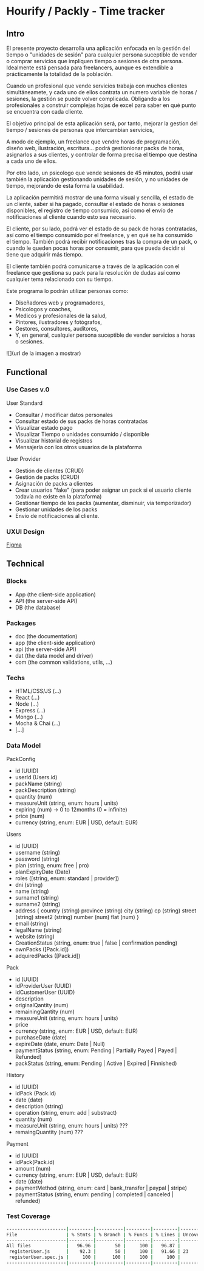 # Hourify / Packly - Time tracker

## Intro

El presente proyecto desarrolla una aplicación enfocada en la gestión del tiempo o "unidades de sesión" para cualquier persona suceptible de vender o comprar servicios que impliquen tiempo o sesiones de otra persona. Idealmente está pensada para freelancers, aunque es extendible a prácticamente la totalidad de la población. 

Cuando un profesional que vende servicios trabaja con muchos clientes simultáneamete, y cada uno de ellos contrata un numero variable de horas / sesiones, la gestión se puede volver complicada. Obligando a los profesionales a construir complejas hojas de excel para saber en qué punto se encuentra con cada cliente. 

El objetivo principal de esta aplicación será, por tanto, mejorar la gestion del tiempo / sesiones  de personas que intercambian servicios,

A modo de ejemplo, un freelance que vendre horas de programación, diseño web, ilustración, escritura... podrá gestionionar packs de horas, asignarlos a sus clientes, y controlar de forma precisa el tiempo que destina a cada uno de ellos. 

Por otro lado, un psicologo que vende sesiones de 45 minutos, podrá usar también la aplicación gestionando unidades de sesión, y no unidades de tiempo, mejorando de esta forma la usabilidad. 

La aplicación permitirá mostrar de una forma visual y sencilla, el estado de un cliente, saber si ha pagado, consultar el estado de horas o sesiones disponibles, el registro de tiempo consumido, así como el envío de notificaciones al cliente cuando esto sea necesario. 

El cliente, por su lado, podrá ver el estado de su pack de horas contratadas, así como el tiempo consumido por el freelance, y en qué se ha consumido el tiempo. También podrá recibir notificaciones tras la compra de un pack, o cuando le queden pocas horas por consumir, para que pueda decidir si tiene que adquirir más tiempo. 

El cliente también podrá comunicarse a través de la aplicación con el freelance que gestiona su pack para la resolución de dudas así como cualquier tema relacionado con su tiempo. 

Este programa lo podrán utilizar personas como: 
- Diseñadores web y programadores,
- Psicologos y coaches, 
- Medicos y profesionales de la salud, 
- Pintores, ilustradores y fotógrafos, 
- Gestores, consultores, auditores,
- Y, en general, cualquier persona suceptible de vender servicios a horas o sesiones.


![](url de la imagen a mostrar)

## Functional

### Use Cases v.0

User Standard
- Consultar / modificar datos personales
- Consultar estado de sus packs de horas contratadas
- Visualizar estado pago
- Visualizar Tiempo o unidades consumido / disponible
- Visualizar historial de registros
- Mensajería con los otros usuarios de la plataforma

User Provider
- Gestión de clientes (CRUD)
- Gestión de packs (CRUD)
- Asignación de packs a clientes
- Crear usuarios "fake" (para poder asignar un pack si el usuario cliente todavía no existe en la plataforma)
- Gestionar tiempo de los packs (aumentar, disminuir, via temporizador)
- Gestionar unidades de los packs
- Envio de notificaciones al cliente.   

### UXUI Design

[Figma](https://figma.com)

## Technical

### Blocks

- App (the client-side application)
- API (the server-side API)
- DB (the database)

### Packages

- doc (the documentation)
- app (the client-side application)
- api (the server-side API)
- dat (the data model and driver)
- com (the common validations, utils, ...)

### Techs

- HTML/CSS/JS (...)
- React (...)
- Node (...)
- Express (...)
- Mongo (...)
- Mocha & Chai (...)
- [...]

### Data Model

PackConfig
- id (UUID)
- userId (Users.id)
- packName (string)
- packDescription (string)
- quantity (num)
- measureUnit (string, enum: hours | units)
- expiring (num) -> 0 to 12months (0 = infinite)
- price (num)
- currency (string, enum: EUR | USD, default: EUR)


Users
- id (UUID)
- username (string)
- password (string)
- plan (string, enum: free | pro)
- planExpiryDate (Date)
- roles ([string, enum: standard | provider])
- dni (string)
- name (string)
- surname1 (string)
- surname2 (string)
- address {
    country (string)
    province (string)
    city (string)
    cp (string)
    street (string)
    street2 (string)
    number (num)
    flat (num)
}
- email (string)
- legalName (string)
- website (string)
- CreationStatus (string, enum: true | false | confirmation pending)
- ownPacks ([Pack.id])
- adquiredPacks ([Pack.id])


Pack
- id (UUID)
- idProviderUser (UUID)
- idCustomerUser (UUID)
- description
- originalQantity (num)
- remainingQantity (num)
- measureUnit (string, enum: hours | units)
- price
- currency (string, enum: EUR | USD, default: EUR)
- purchaseDate (date)
- expireDate (date, enum: Date | Null)
- paymentStatus (string, enum: Pending | Partially Payed | Payed | Refunded) 
- packStatus (string, enum: Pending | Active | Expired | Finnished)


History
- id (UUID)
- idPack (Pack.id)
- date (date)
- description (string)
- operation (string, enum: add | substract)
- quantity (num)
- measureUnit (string, enum: hours | units) ???
- remaingQuantity (num)  ???


Payment
- id (UUID)
- idPack(Pack.id)
- amount (num)
- currency (string, enum: EUR | USD, default: EUR)
- date (date)
- paymentMethod (string, enum: card | bank_transfer | paypal | stripe)
- paymentStatus (string, enum: pending | completed | canceled | refunded)

### Test Coverage

```sh
----------------------|---------|----------|---------|---------|-------------------
File                  | % Stmts | % Branch | % Funcs | % Lines | Uncovered Line #s 
----------------------|---------|----------|---------|---------|-------------------
All files             |   96.96 |       50 |     100 |   96.87 |                   
 registerUser.js      |    92.3 |       50 |     100 |   91.66 | 23                
 registerUser.spec.js |     100 |      100 |     100 |     100 |                   
----------------------|---------|----------|---------|---------|-------------------
```
